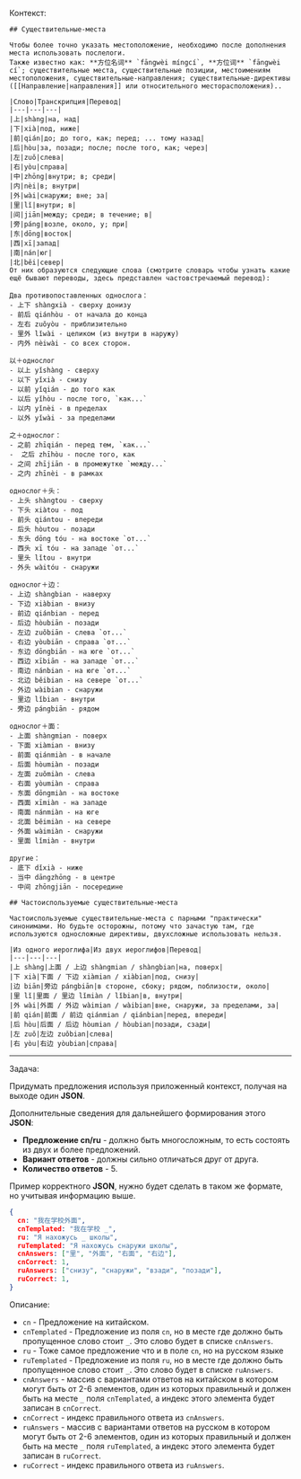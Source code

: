 Контекст:
```
## Существительные-места

Чтобы более точно указать местоположение, необходимо после дополнения места использовать послелоги. 
Также известно как: **方位名词** `fāngwèi míngcí`, **方位词** `fāngwèi cí`; существительные места, существительные позиции, местоимениям местоположения, существительные-направления; существительные-директивы ([[Направление|направления]] или относительного месторасположения)..

|Слово|Транскрипция|Перевод|
|---|---|---|
|上|shàng|на, над|
|下|xià|под, ниже|
|前|qián|до; до того, как; перед; ... тому назад|
|后|hòu|за, позади; после; после того, как; через|
|左|zuǒ|слева|
|右|yòu|справа|
|中|zhōng|внутри; в; среди|
|内|nèi|в; внутри|
|外|wài|снаружи; вне; за|
|里|lǐ|внутри; в|
|间|jiān|между; среди; в течение; в|
|旁|páng|возле, около, у; при|
|东|dōng|восток|
|西|xī|запад|
|南|nán|юг|
|北|běi|север|
От них образуются следующие слова (смотрите словарь чтобы узнать какие ещё бывают переводы, здесь представлен частовстречаемый перевод):

Два противопоставленных однослога：
- 上下 shàngxià - сверху донизу
- 前后 qiánhòu - от начала до конца
- 左右 zuǒyòu - приблизительно
- 里外 lǐwài - целиком (из внутри в наружу)
- 内外 nèiwài - со всех сторон.

以＋однослог
- 以上 yǐshàng - сверху
- 以下 yǐxià - снизу
- 以前 yǐqián - до того как
- 以后 yǐhòu - после того, `как...`
- 以内 yǐnèi - в пределах
- 以外 yǐwài - за пределами

之＋однослог： 
- 之前 zhīqián - перед тем, `как...`
-  之后 zhīhòu - после того, как
- 之间 zhījiān - в промежутке `между...`
- 之内 zhīnèi - в рамках

однослог＋头：
- 上头 shàngtou - сверху
- 下头 xiàtou - под
- 前头 qiántou - впереди
- 后头 hòutou - позади
- 东头 dōng tóu - на востоке `от...`
- 西头 xī tóu - на западе `от...`
- 里头 lǐtou - внутри
- 外头 wàitóu - снаружи

однослог＋边：
- 上边 shàngbian - наверху
- 下边 xiàbian - внизу
- 前边 qiánbian - перед
- 后边 hòubiān - позади
- 左边 zuǒbiān - слева `от...`
- 右边 yòubiān - справа `от...`
- 东边 dōngbiān - на юге `от...`
- 西边 xībiān - на западе `от...`
- 南边 nánbian - на юге `от...`
- 北边 běibian - на севере `от...`
- 外边 wàibian - снаружи
- 里边 lǐbian - внутри
- 旁边 pángbiān - рядом

однослог＋面：
- 上面 shàngmian - поверх
- 下面 xiàmian - внизу
- 前面 qiánmiàn - в начале
- 后面 hòumiàn - позади
- 左面 zuǒmiàn - слева
- 右面 yòumiàn - справа
- 东面 dōngmiàn - на востоке
- 西面 xīmiàn - на западе
- 南面 nánmiàn - на юге
- 北面 běimiàn - на севере
- 外面 wàimiàn - снаружи
- 里面 lǐmiàn - внутри

другие：
- 底下 dǐxià - ниже
- 当中 dāngzhōng - в центре
- 中间 zhōngjiān - посередине

## Частоиспользуемые существительные-места

Частоиспользуемые существительные-места с парными "практически" синонимами. Но будьте осторожны, потому что зачастую там, где используются односложные директивы, двухсложные использовать нельзя.

|Из одного иероглифа|Из двух иероглифов|Перевод|
|---|---|---|
|上 shàng|上面 / 上边 shàngmian / shàngbian|на, поверх|
|下 xià|下面 / 下边 xiàmian / xiàbian|под, снизу|
|边 biān|旁边 pángbiān|в стороне, сбоку; рядом, поблизости, около|
|里 lǐ|里面 / 里边 lǐmiàn / lǐbian|в, внутри|
|外 wài|外面 / 外边 wàimian / wàibian|вне, снаружи, за пределами, за|
|前 qián|前面 / 前边 qiánmian / qiánbian|перед, впереди|
|后 hòu|后面 / 后边 hòumian / hòubian|позади, сзади|
|左 zuǒ|左边 zuǒbian|слева|
|右 yòu|右边 yòubian|справа|

```

---
Задача:

Придумать предложения используя приложенный контекст, получая на выходе один **JSON**.

Дополнительные сведения для дальнейшего формирования этого **JSON**:
- **Предложение cn/ru** - должно быть многосложным, то есть состоять из двух и более предложений.
- **Вариант ответов** - должны сильно отличаться друг от друга.
- **Количество ответов** - 5.
  
Пример корректного  **JSON**, нужно будет сделать в таком же формате, но учитывая информацию выше.

```json
{
  cn: "我在学校外面",
  cnTemplated: "我在学校 _",
  ru: "Я нахожусь _ школы",
  ruTemplated: "Я нахожусь снаружи школы",
  cnAnswers: ["里", "外面", "右面", "右边"],
  cnCorrect: 1,
  ruAnswers: ["снизу", "снаружи", "взади", "позади"],
  ruCorrect: 1,
}
```

Описание:

- `cn` - Предложение на китайском.
- `cnTemplated` - Предложение из поля `cn`, но в месте где должно быть пропущенное слово стоит `_`. Это слово будет в списке `cnAnswers`.
- `ru` - Тоже самое предложение что и в поле `cn`, но на русском языке
- `ruTemplated` - Предложение из поля `ru`, но в месте где должно быть пропущенное слово стоит `_`. Это слово будет в списке `ruAnswers`.
- `cnAnswers` - массив с вариантами ответов на китайском в котором могут быть от 2-6 элементов, один из которых правильный и должен быть на месте `_` поля `cnTemplated`, а индекс этого элемента будет записан в `cnCorrect`.
- `cnCorrect` - индекс правильного ответа из `cnAnswers`.
- `ruAnswers` - массив с вариантами ответов на русском в котором могут быть от 2-6 элементов, один из которых правильный и должен быть на месте `_` поля `ruTemplated`, а индекс этого элемента будет записан в `ruCorrect`.
- `ruCorrect` - индекс правильного ответа из `ruAnswers`.
